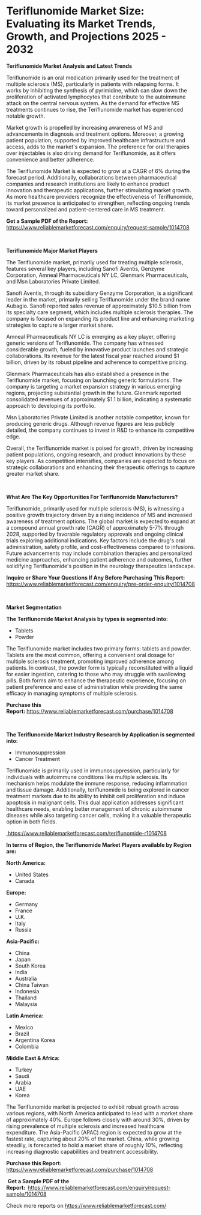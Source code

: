 <p><h1>Teriflunomide Market Size: Evaluating its Market Trends, Growth, and Projections 2025 - 2032</h1></p><p><strong>Teriflunomide Market Analysis and Latest Trends</strong></p>
<p><p>Teriflunomide is an oral medication primarily used for the treatment of multiple sclerosis (MS), particularly in patients with relapsing forms. It works by inhibiting the synthesis of pyrimidine, which can slow down the proliferation of activated lymphocytes that contribute to the autoimmune attack on the central nervous system. As the demand for effective MS treatments continues to rise, the Teriflunomide market has experienced notable growth.</p><p>Market growth is propelled by increasing awareness of MS and advancements in diagnosis and treatment options. Moreover, a growing patient population, supported by improved healthcare infrastructure and access, adds to the market's expansion. The preference for oral therapies over injectables is also driving demand for Teriflunomide, as it offers convenience and better adherence. </p><p>The Teriflunomide Market is expected to grow at a CAGR of 6% during the forecast period. Additionally, collaborations between pharmaceutical companies and research institutions are likely to enhance product innovation and therapeutic applications, further stimulating market growth. As more healthcare providers recognize the effectiveness of Teriflunomide, its market presence is anticipated to strengthen, reflecting ongoing trends toward personalized and patient-centered care in MS treatment.</p></p>
<p><strong>Get a Sample PDF of the Report:&nbsp;</strong> <a href="https://www.reliablemarketforecast.com/enquiry/request-sample/1014708?utm_campaign=2929&utm_medium=2&utm_source=Github&utm_content=ia&utm_term=06032025&utm_id=teriflunomide">https://www.reliablemarketforecast.com/enquiry/request-sample/1014708</a></p>
<p>&nbsp;</p>
<p><strong>Teriflunomide Major Market Players</strong></p>
<p><p>The Teriflunomide market, primarily used for treating multiple sclerosis, features several key players, including Sanofi Aventis, Genzyme Corporation, Amneal Pharmaceuticals NY LC, Glenmark Pharmaceuticals, and Msn Laboratories Private Limited. </p><p>Sanofi Aventis, through its subsidiary Genzyme Corporation, is a significant leader in the market, primarily selling Teriflunomide under the brand name Aubagio. Sanofi reported sales revenue of approximately $10.5 billion from its specialty care segment, which includes multiple sclerosis therapies. The company is focused on expanding its product line and enhancing marketing strategies to capture a larger market share.</p><p>Amneal Pharmaceuticals NY LC is emerging as a key player, offering generic versions of Teriflunomide. The company has witnessed considerable growth, fueled by innovative product launches and strategic collaborations. Its revenue for the latest fiscal year reached around $1 billion, driven by its robust pipeline and adherence to competitive pricing.</p><p>Glenmark Pharmaceuticals has also established a presence in the Teriflunomide market, focusing on launching generic formulations. The company is targeting a market expansion strategy in various emerging regions, projecting substantial growth in the future. Glenmark reported consolidated revenues of approximately $1.1 billion, indicating a systematic approach to developing its portfolio.</p><p>Msn Laboratories Private Limited is another notable competitor, known for producing generic drugs. Although revenue figures are less publicly detailed, the company continues to invest in R&D to enhance its competitive edge. </p><p>Overall, the Teriflunomide market is poised for growth, driven by increasing patient populations, ongoing research, and product innovations by these key players. As competition intensifies, companies are expected to focus on strategic collaborations and enhancing their therapeutic offerings to capture greater market share.</p></p>
<p>&nbsp;</p>
<p><strong>What Are The Key Opportunities For Teriflunomide Manufacturers?</strong></p>
<p><p>Teriflunomide, primarily used for multiple sclerosis (MS), is witnessing a positive growth trajectory driven by a rising incidence of MS and increased awareness of treatment options. The global market is expected to expand at a compound annual growth rate (CAGR) of approximately 5-7% through 2028, supported by favorable regulatory approvals and ongoing clinical trials exploring additional indications. Key factors include the drug's oral administration, safety profile, and cost-effectiveness compared to infusions. Future advancements may include combination therapies and personalized medicine approaches, enhancing patient adherence and outcomes, further solidifying Teriflunomide's position in the neurology therapeutics landscape.</p></p>
<p><strong>Inquire or Share Your Questions If Any Before Purchasing This Report:</strong> <a href="https://www.reliablemarketforecast.com/enquiry/pre-order-enquiry/1014708?utm_campaign=2929&utm_medium=2&utm_source=Github&utm_content=ia&utm_term=06032025&utm_id=teriflunomide">https://www.reliablemarketforecast.com/enquiry/pre-order-enquiry/1014708</a></p>
<p>&nbsp;</p>
<p><strong>Market Segmentation</strong></p>
<p><strong>The Teriflunomide Market Analysis by types is segmented into:</strong></p>
<p><ul><li>Tablets</li><li>Powder</li></ul></p>
<p><p>The Teriflunomide market includes two primary forms: tablets and powder. Tablets are the most common, offering a convenient oral dosage for multiple sclerosis treatment, promoting improved adherence among patients. In contrast, the powder form is typically reconstituted with a liquid for easier ingestion, catering to those who may struggle with swallowing pills. Both forms aim to enhance the therapeutic experience, focusing on patient preference and ease of administration while providing the same efficacy in managing symptoms of multiple sclerosis.</p></p>
<p><strong>Purchase this Report:&nbsp;</strong><a href="https://www.reliablemarketforecast.com/purchase/1014708?utm_campaign=2929&utm_medium=2&utm_source=Github&utm_content=ia&utm_term=06032025&utm_id=teriflunomide">https://www.reliablemarketforecast.com/purchase/1014708</a></p>
<p>&nbsp;</p>
<p><strong>The Teriflunomide Market Industry Research by Application is segmented into:</strong></p>
<p><ul><li>Immunosuppression</li><li>Cancer Treatment</li></ul></p>
<p><p>Teriflunomide is primarily used in immunosuppression, particularly for individuals with autoimmune conditions like multiple sclerosis. Its mechanism helps modulate the immune response, reducing inflammation and tissue damage. Additionally, teriflunomide is being explored in cancer treatment markets due to its ability to inhibit cell proliferation and induce apoptosis in malignant cells. This dual application addresses significant healthcare needs, enabling better management of chronic autoimmune diseases while also targeting cancer cells, making it a valuable therapeutic option in both fields.</p></p>
<p><a href="https://www.reliablemarketforecast.com/teriflunomide-r1014708?utm_campaign=2929&utm_medium=2&utm_source=Github&utm_content=ia&utm_term=06032025&utm_id=teriflunomide">&nbsp;https://www.reliablemarketforecast.com/teriflunomide-r1014708</a></p>
<p><strong>In terms of Region, the Teriflunomide Market Players available by Region are:</strong></p>
<p>
    <p> <strong> North America: </strong>
        <ul>
            <li>United States</li>
            <li>Canada</li>
        </ul>
        </p> 
    <p> <strong> Europe: </strong>
        <ul>
            <li>Germany</li>
            <li>France</li>
            <li>U.K.</li>
            <li>Italy</li>
            <li>Russia</li>
        </ul>
        </p> 
    <p> <strong> Asia-Pacific: </strong>
        <ul>
            <li>China</li>
            <li>Japan</li>
            <li>South Korea</li>
            <li>India</li>
            <li>Australia</li>
            <li>China Taiwan</li>
            <li>Indonesia</li>
            <li>Thailand</li>
            <li>Malaysia</li>
        </ul>
        </p> 
    <p> <strong> Latin America: </strong>
        <ul>
            <li>Mexico</li>
            <li>Brazil</li>
            <li>Argentina Korea</li>
            <li>Colombia</li>
        </ul>
        </p> 
    <p> <strong> Middle East & Africa: </strong>
        <ul>
            <li>Turkey</li>
            <li>Saudi</li>
            <li>Arabia</li>
            <li>UAE</li>
            <li>Korea</li>
        </ul>
    </p>
    </p>
<p><p>The Teriflunomide market is projected to exhibit robust growth across various regions, with North America anticipated to lead with a market share of approximately 40%. Europe follows closely with around 30%, driven by rising prevalence of multiple sclerosis and increased healthcare expenditure. The Asia-Pacific (APAC) region is expected to grow at the fastest rate, capturing about 20% of the market. China, while growing steadily, is forecasted to hold a market share of roughly 10%, reflecting increasing diagnostic capabilities and treatment accessibility.</p></p>
<p><strong>Purchase this Report: </strong><a href="https://www.reliablemarketforecast.com/purchase/1014708?utm_campaign=2929&utm_medium=2&utm_source=Github&utm_content=ia&utm_term=06032025&utm_id=teriflunomide">https://www.reliablemarketforecast.com/purchase/1014708</a></p>
<p>&nbsp;<strong>Get a Sample PDF of the Report:&nbsp;&nbsp;</strong><a href="https://www.reliablemarketforecast.com/enquiry/request-sample/1014708?utm_campaign=2929&utm_medium=2&utm_source=Github&utm_content=ia&utm_term=06032025&utm_id=teriflunomide">https://www.reliablemarketforecast.com/enquiry/request-sample/1014708</a></p>
<p><strong></strong></p>
<p>Check more reports on <a href="https://www.reliablemarketforecast.com/?utm_campaign=2929&utm_medium=2&utm_source=Github&utm_content=ia&utm_term=06032025&utm_id=teriflunomide">https://www.reliablemarketforecast.com/</a></p>